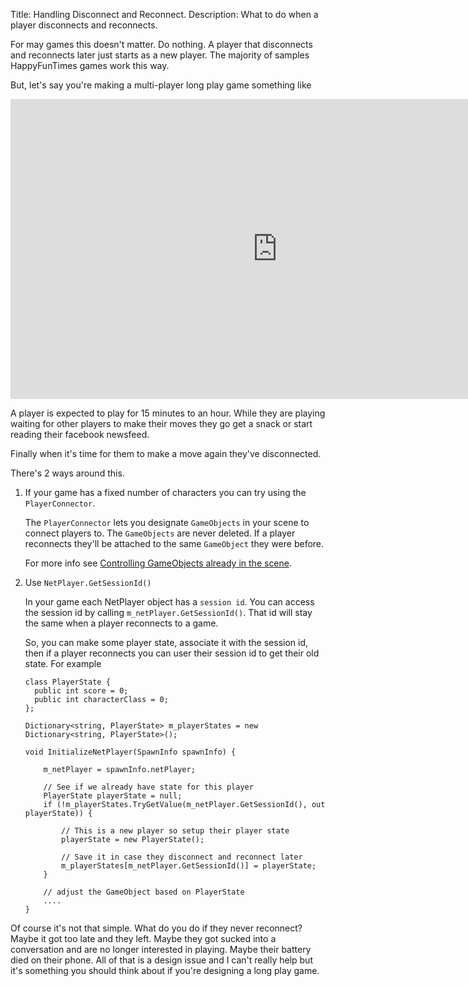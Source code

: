 Title: Handling Disconnect and Reconnect.
Description: What to do when a player disconnects and reconnects.

For may games this doesn't matter. Do nothing. A player that disconnects
and reconnects later just starts as a new player. The majority of samples
HappyFunTimes games work this way.

But, let's say you're making a multi-player long play game something like

<iframe width="853" height="480" src="https://www.youtube.com/embed/FBsDF4qLF7w?rel=0" frameborder="0" allowfullscreen></iframe>

A player is expected to play for 15 minutes to an hour. While they are playing
waiting for other players to make their moves they go get a snack or start
reading their facebook newsfeed.

Finally when it's time for them to make a move again they've disconnected.

There's 2 ways around this.

1.  If your game has a fixed number of characters you can try using the `PlayerConnector`.

    The `PlayerConnector` lets you designate `GameObjects` in your scene to connect players
    to. The `GameObjects` are never deleted. If a player reconnects they'll be attached to
    the same `GameObject` they were before.

    For more info see [Controlling GameObjects already in the scene](player-connect.html#controlling-gameobjects-already-in-the-scene).

2.  Use `NetPlayer.GetSessionId()`

    In your game each NetPlayer object has a `session id`. You can access the session
    id by calling `m_netPlayer.GetSessionId()`. That id will stay the same when a player
    reconnects to a game.

    So, you can make some player state, associate it with the session id, then if a player
    reconnects you can user their session id to get their old state. For example

        class PlayerState {
          public int score = 0;
          public int characterClass = 0;
        };

        Dictionary<string, PlayerState> m_playerStates = new Dictionary<string, PlayerState>();

        void InitializeNetPlayer(SpawnInfo spawnInfo) {

            m_netPlayer = spawnInfo.netPlayer;

            // See if we already have state for this player
            PlayerState playerState = null;
            if (!m_playerStates.TryGetValue(m_netPlayer.GetSessionId(), out playerState)) {

                // This is a new player so setup their player state
                playerState = new PlayerState();

                // Save it in case they disconnect and reconnect later
                m_playerStates[m_netPlayer.GetSessionId()] = playerState;
            }

            // adjust the GameObject based on PlayerState
            ....
        }


Of course it's not that simple. What do you do if they never reconnect? Maybe
it got too late and they left. Maybe they got sucked into a conversation
and are no longer interested in playing. Maybe their battery died on their
phone. All of that is a design issue and I can't really help but it's something
you should think about if you're designing a long play game.



